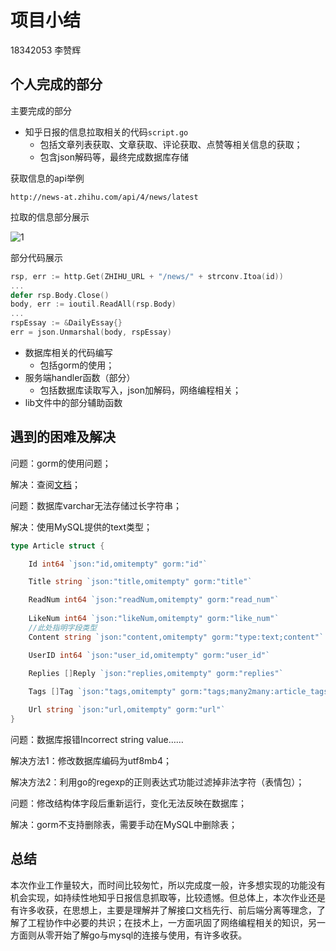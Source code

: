 # 项目小结

18342053 李赞辉

## 个人完成的部分

主要完成的部分

- 知乎日报的信息拉取相关的代码`script.go`
  - 包括文章列表获取、文章获取、评论获取、点赞等相关信息的获取；
  - 包含json解码等，最终完成数据库存储

获取信息的api举例

```
http://news-at.zhihu.com/api/4/news/latest
```

拉取的信息部分展示

![1](http://nonli.gitee.io/picture-ol/service-computing/9/1.png)

部分代码展示

```go
rsp, err := http.Get(ZHIHU_URL + "/news/" + strconv.Itoa(id))
...
defer rsp.Body.Close()
body, err := ioutil.ReadAll(rsp.Body)
...
rspEssay := &DailyEssay{}
err = json.Unmarshal(body, rspEssay)
```

- 数据库相关的代码编写
  - 包括gorm的使用；
- 服务端handler函数（部分）
  - 包括数据库读取写入，json加解码，网络编程相关；
- lib文件中的部分辅助函数

## 遇到的困难及解决

问题：gorm的使用问题；

解决：查阅[文档](http://gorm.book.jasperxu.com/)；

问题：数据库varchar无法存储过长字符串；

解决：使用MySQL提供的text类型；

```go
type Article struct {

	Id int64 `json:"id,omitempty" gorm:"id"`

	Title string `json:"title,omitempty" gorm:"title"`

	ReadNum int64 `json:"readNum,omitempty" gorm:"read_num"`
 
	LikeNum int64 `json:"likeNum,omitempty" gorm:"like_num"`
 	//此处指明字段类型
	Content string `json:"content,omitempty" gorm:"type:text;content"`

	UserID int64 `json:"user_id,omitempty" gorm:"user_id"`

	Replies []Reply `json:"replies,omitempty" gorm:"replies"`
 
	Tags []Tag `json:"tags,omitempty" gorm:"tags;many2many:article_tags`

	Url string `json:"url,omitempty" gorm:"url"`
}
```

问题：数据库报错Incorrect string value……

解决方法1：修改数据库编码为utf8mb4；

解决方法2：利用go的regexp的正则表达式功能过滤掉非法字符（表情包）；

问题：修改结构体字段后重新运行，变化无法反映在数据库；

解决：gorm不支持删除表，需要手动在MySQL中删除表；

## 总结

​		本次作业工作量较大，而时间比较匆忙，所以完成度一般，许多想实现的功能没有机会实现，如持续性地知乎日报信息抓取等，比较遗憾。但总体上，本次作业还是有许多收获，在思想上，主要是理解并了解接口文档先行、前后端分离等理念，了解了工程协作中必要的共识；在技术上，一方面巩固了网络编程相关的知识，另一方面则从零开始了解go与mysql的连接与使用，有许多收获。